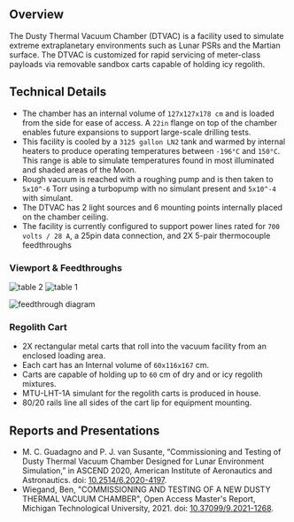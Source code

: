 ## Overview

The Dusty Thermal Vacuum Chamber (DTVAC) is a facility used to simulate extreme extraplanetary environments such as Lunar PSRs and the Martian surface. The DTVAC is customized for rapid servicing of meter-class payloads via removable sandbox carts capable of holding icy regolith.

## Technical Details

- The chamber has an internal volume of `127x127x178 cm` and is loaded from the side for ease of access. A `22in` flange on top of the chamber enables future expansions to support large-scale drilling tests.
- This facility is cooled by a `3125 gallon LN2` tank and warmed by internal heaters to produce operating temperatures between `-196°C` and `150°C`. This range is able to simulate temperatures found in most illuminated and shaded areas of the Moon.
- Rough vacuum is reached with a roughing pump and is then taken to `5x10^-6` Torr using a turbopump with no simulant present and `5x10^-4` with simulant.
- The DTVAC has 2 light sources and 6 mounting points internally placed on the chamber ceiling.
- The facility is currently configured to support power lines rated for `700 volts / 28 A`, a 25pin data connection, and 2X 5-pair thermocouple feedthroughs

### Viewport & Feedthroughs

![table 2](/facilities/dtvac/table1_dvac.png) 
![table 1](/facilities/dtvac/table2_dvac.png)
                                                      
![feedthrough diagram](/facilities/dtvac/feedthrough_diagram.png)

### Regolith Cart

- 2X rectangular metal carts that roll into the vacuum facility from an enclosed loading area.
- Each cart has an Internal volume of `60x116x167` cm.
- Carts are capable of holding up to `60` cm of dry and or icy regolith mixtures.
- MTU-LHT-1A simulant for the regolith carts is produced in house.
- 80/20 rails line all sides of the cart lip for equipment mounting.

## Reports and Presentations

- M. C. Guadagno and P. J. van Susante, “Commissioning and Testing of Dusty Thermal Vacuum Chamber Designed for Lunar Environment Simulation,” in ASCEND 2020, American Institute of Aeronautics and Astronautics. doi: [10.2514/6.2020-4197](https://arc.aiaa.org/doi/10.2514/6.2020-4197).
- Wiegand, Ben, "COMMISSIONING AND TESTING OF A NEW DUSTY THERMAL VACUUM CHAMBER", Open Access Master's Report, Michigan Technological University, 2021. doi: [10.37099/9.2021-1268](https://doi.org/10.37099/mtu.dc.etdr/1268).